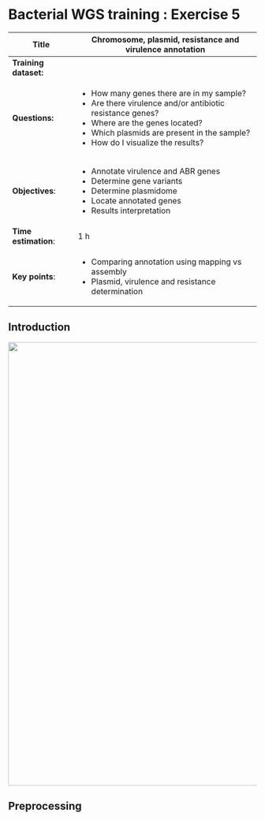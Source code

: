 # Bacterial WGS training : Exercise 5

|**Title**| Chromosome, plasmid, resistance and virulence annotation|
|---------|-------------------------------------------|
|**Training dataset:**|                                |
|**Questions:**| <ul><li>How many genes there are in my sample?</li><li>Are there virulence and/or antibiotic resistance genes?</li><li>Where are the genes located?</li><li>Which plasmids are present in the sample?</li><li>How do I visualize the results?</li></ul>|
|**Objectives**:|<ul><li>Annotate virulence and ABR genes</li><li>Determine gene variants</li><li>Determine plasmidome</li><li>Locate annotated genes</li><li>Results interpretation</li></ul>|  
|**Time estimation**:| 1 h|
|**Key points**:|<ul><li>Comparing annotation using mapping vs assembly</li><li>Plasmid, virulence and resistance determination</li></ul>|
  

## Introduction

<p align="center"><img src="https://github.com/BU-ISCIII/WGS-Outbreaker/blob/master/img/map_vs_assembly.png" width="900"></p>

## Preprocessing
